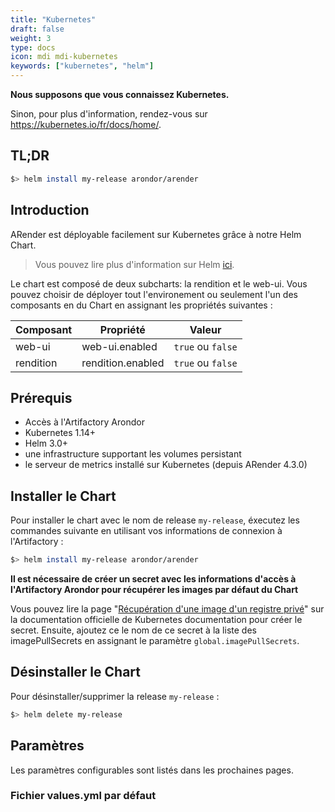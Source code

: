 ```yaml
---
title: "Kubernetes"
draft: false
weight: 3
type: docs
icon: mdi mdi-kubernetes
keywords: ["kubernetes", "helm"]
---
```


**Nous supposons que vous connaissez Kubernetes.**

Sinon, pour plus d'information, rendez-vous sur <https://kubernetes.io/fr/docs/home/>.

## TL;DR

```bash
$> helm install my-release arondor/arender
```

## Introduction

ARender est déployable facilement sur Kubernetes grâce à notre Helm Chart.

> Vous pouvez lire plus d'information sur Helm [ici](https://helm.sh/).

Le chart est composé de deux subcharts: la rendition et le web-ui. Vous pouvez choisir de déployer tout l'environement ou seulement l'un des composants en du Chart en assignant les propriétés suivantes :

| Composant | Propriété         | Valeur            |
| --------- | ----------------- | ----------------- |
| web-ui    | web-ui.enabled    | `true` ou `false` |
| rendition | rendition.enabled | `true` ou `false` |

## Prérequis

- Accès à l'Artifactory Arondor
- Kubernetes 1.14+
- Helm 3.0+
- une infrastructure supportant les volumes persistant
- le serveur de metrics installé sur Kubernetes (depuis ARender 4.3.0)

## Installer le Chart

Pour installer le chart avec le nom de release `my-release`, éxecutez les commandes suivante en utilisant vos informations de connexion à l'Artifactory :

```bash
$> helm install my-release arondor/arender
```

**Il est nécessaire de créer un secret avec les informations d'accès à l'Artifactory Arondor pour récupérer les images par défaut du Chart**

Vous pouvez lire la page "[Récupération d'une image d'un registre privé](https://kubernetes.io/fr/docs/tasks/configure-pod-container/pull-image-private-registry/)" sur la documentation officielle de Kubernetes documentation pour créer le secret.
Ensuite, ajoutez ce le nom de ce secret à la liste des imagePullSecrets en assignant le paramètre `global.imagePullSecrets`.

## Désinstaller le Chart

Pour désinstaller/supprimer la release `my-release` :

```bash
$> helm delete my-release
```

## Paramètres

Les paramètres configurables sont listés dans les prochaines pages.

### Fichier values.yml par défaut

